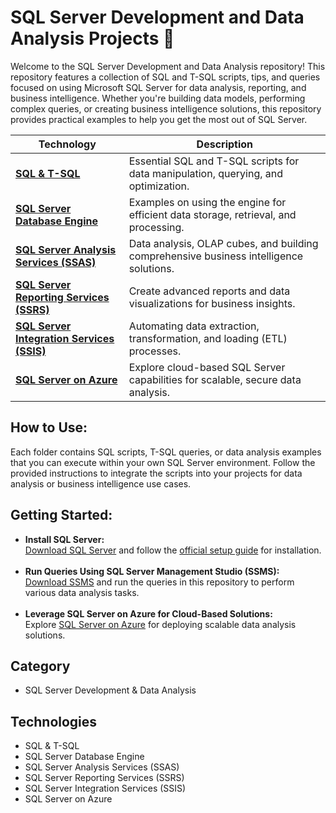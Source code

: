 # SQL Server Development and Data Analysis Projects 💾

Welcome to the SQL Server Development and Data Analysis repository! This repository features a collection of SQL and T-SQL scripts, tips, and queries focused on using Microsoft SQL Server for data analysis, reporting, and business intelligence. Whether you're building data models, performing complex queries, or creating business intelligence solutions, this repository provides practical examples to help you get the most out of SQL Server.

<table>
  <thead>
    <tr>
      <th>Technology</th>
      <th>Description</th>
    </tr>
  </thead>
  <tbody>
    <tr>
      <td><a href="SQL_TSQ"><strong>SQL & T-SQL</strong></a></td>
      <td>Essential SQL and T-SQL scripts for data manipulation, querying, and optimization.</td>
    </tr>
    <tr>
      <td><a href="SQL_Server_Database_Engine"><strong>SQL Server Database Engine</strong></a></td>
      <td>Examples on using the engine for efficient data storage, retrieval, and processing.</td>
    </tr>
    <tr>
      <td><a href="SSAS"><strong>SQL Server Analysis Services (SSAS)</strong></a></td>
      <td>Data analysis, OLAP cubes, and building comprehensive business intelligence solutions.</td>
    </tr>
    <tr>
      <td><a href="SSRS"><strong>SQL Server Reporting Services (SSRS)</strong></a></td>
      <td>Create advanced reports and data visualizations for business insights.</td>
    </tr>
    <tr>
      <td><a href="SSIS"><strong>SQL Server Integration Services (SSIS)</strong></a></td>
      <td>Automating data extraction, transformation, and loading (ETL) processes.</td>
    </tr>
    <tr>
      <td><a href="SQL_Server_on_Azure"><strong>SQL Server on Azure</strong></a></td>
      <td>Explore cloud-based SQL Server capabilities for scalable, secure data analysis.</td>
    </tr>
  </tbody>
</table>

## How to Use:

<p>
Each folder contains SQL scripts, T-SQL queries, or data analysis examples that you can execute within your own SQL Server environment. Follow the provided instructions to integrate the scripts into your projects for data analysis or business intelligence use cases.
</p>

## Getting Started:

<ul>
    <li>
        <strong>Install SQL Server:</strong><br>
        <a href="https://www.microsoft.com/en-us/sql-server/sql-server-downloads" target="_blank">Download SQL Server</a> 
        and follow the 
        <a href="https://docs.microsoft.com/en-us/sql/database-engine/install-windows/install-sql-server?view=sql-server-ver15" target="_blank">official setup guide</a> for installation.
    </li>
    <br>
    <li>
        <strong>Run Queries Using SQL Server Management Studio (SSMS):</strong><br>
        <a href="https://docs.microsoft.com/en-us/sql/ssms/download-sql-server-management-studio-ssms?view=sql-server-ver15" target="_blank">Download SSMS</a> 
        and run the queries in this repository to perform various data analysis tasks.
    </li>
    <br>
    <li>
        <strong>Leverage SQL Server on Azure for Cloud-Based Solutions:</strong><br>
        Explore 
        <a href="https://azure.microsoft.com/en-us/services/sql-database/" target="_blank">SQL Server on Azure</a> 
        for deploying scalable data analysis solutions.
    </li>
</ul>

## Category

  - SQL Server Development & Data Analysis

## Technologies

- SQL & T-SQL
- SQL Server Database Engine
- SQL Server Analysis Services (SSAS)
- SQL Server Reporting Services (SSRS)
- SQL Server Integration Services (SSIS)
- SQL Server on Azure
